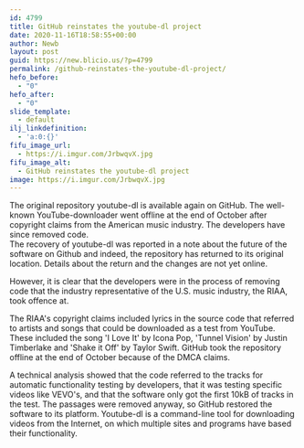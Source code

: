 ```yaml
---
id: 4799
title: GitHub reinstates the youtube-dl project
date: 2020-11-16T18:58:55+00:00
author: Newb
layout: post
guid: https://new.blicio.us/?p=4799
permalink: /github-reinstates-the-youtube-dl-project/
hefo_before:
  - "0"
hefo_after:
  - "0"
slide_template:
  - default
ilj_linkdefinition:
  - 'a:0:{}'
fifu_image_url:
  - https://i.imgur.com/JrbwqvX.jpg
fifu_image_alt:
  - GitHub reinstates the youtube-dl project
image: https://i.imgur.com/JrbwqvX.jpg
---
```

The original repository youtube-dl is available again on GitHub. The well-known YouTube-downloader went offline at the end of October after copyright claims from the American music industry. The developers have since removed code.  
The recovery of youtube-dl was reported in a note about the future of the software on Github and indeed, the repository has returned to its original location. Details about the return and the changes are not yet online.

However, it is clear that the developers were in the process of removing code that the industry representative of the U.S. music industry, the RIAA, took offence at.

The RIAA's copyright claims included lyrics in the source code that referred to artists and songs that could be downloaded as a test from YouTube. These included the song 'I Love It' by Icona Pop, 'Tunnel Vision' by Justin Timberlake and 'Shake it Off' by Taylor Swift. GitHub took the repository offline at the end of October because of the DMCA claims.

A technical analysis showed that the code referred to the tracks for automatic functionality testing by developers, that it was testing specific videos like VEVO's, and that the software only got the first 10kB of tracks in the test. The passages were removed anyway, so GitHub restored the software to its platform. Youtube-dl is a command-line tool for downloading videos from the Internet, on which multiple sites and programs have based their functionality.